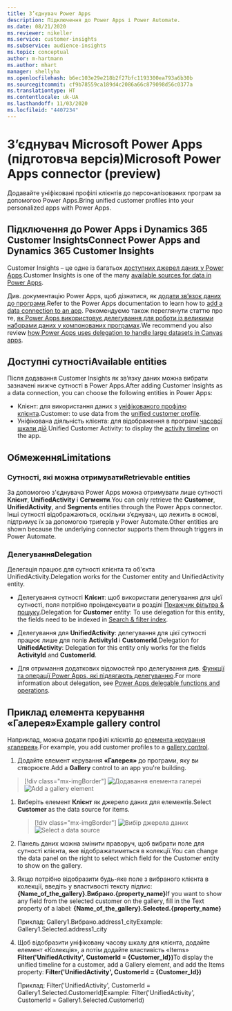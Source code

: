 ```yaml
---
title: З’єднувач Power Apps
description: Підключення до Power Apps і Power Automate.
ms.date: 08/21/2020
ms.reviewer: nikeller
ms.service: customer-insights
ms.subservice: audience-insights
ms.topic: conceptual
author: m-hartmann
ms.author: mhart
manager: shellyha
ms.openlocfilehash: b6ec103e29e218b2f27bfc1193300ea793a6b30b
ms.sourcegitcommit: cf9b78559ca189d4c2086a66c879098d56c0377a
ms.translationtype: HT
ms.contentlocale: uk-UA
ms.lasthandoff: 11/03/2020
ms.locfileid: "4407234"
---
```

# <a name="microsoft-power-apps-connector-preview"></a><span data-ttu-id="9a8b2-103">З’єднувач Microsoft Power Apps (підготовча версія)</span><span class="sxs-lookup"><span data-stu-id="9a8b2-103">Microsoft Power Apps connector (preview)</span></span>

<span data-ttu-id="9a8b2-104">Додавайте уніфіковані профілі клієнтів до персоналізованих програм за допомогою Power Apps.</span><span class="sxs-lookup"><span data-stu-id="9a8b2-104">Bring unified customer profiles into your personalized apps with Power Apps.</span></span>

## <a name="connect-power-apps-and-dynamics-365-customer-insights"></a><span data-ttu-id="9a8b2-105">Підключення до Power Apps і Dynamics 365 Customer Insights</span><span class="sxs-lookup"><span data-stu-id="9a8b2-105">Connect Power Apps and Dynamics 365 Customer Insights</span></span>

<span data-ttu-id="9a8b2-106">Customer Insights – це одне із багатьох [доступних джерел даних у Power Apps](https://docs.microsoft.com/powerapps/maker/canvas-apps/working-with-data-sources).</span><span class="sxs-lookup"><span data-stu-id="9a8b2-106">Customer Insights is one of the many [available sources for data in Power Apps](https://docs.microsoft.com/powerapps/maker/canvas-apps/working-with-data-sources).</span></span>

<span data-ttu-id="9a8b2-107">Див. документацію Power Apps, щоб дізнатися, як [додати зв’язок даних до програми](https://docs.microsoft.com/powerapps/maker/canvas-apps/add-data-connection).</span><span class="sxs-lookup"><span data-stu-id="9a8b2-107">Refer to the Power Apps documentation to learn how to [add a data connection to an app](https://docs.microsoft.com/powerapps/maker/canvas-apps/add-data-connection).</span></span> <span data-ttu-id="9a8b2-108">Рекомендуємо також переглянути статтю про те, [як Power Apps використовує делегування для роботи із великими наборами даних у компонованих програмах](https://docs.microsoft.com/powerapps/maker/canvas-apps/delegation-overview).</span><span class="sxs-lookup"><span data-stu-id="9a8b2-108">We recommend you also review [how Power Apps uses delegation to handle large datasets in Canvas apps](https://docs.microsoft.com/powerapps/maker/canvas-apps/delegation-overview).</span></span>

## <a name="available-entities"></a><span data-ttu-id="9a8b2-109">Доступні сутності</span><span class="sxs-lookup"><span data-stu-id="9a8b2-109">Available entities</span></span>

<span data-ttu-id="9a8b2-110">Після додавання Customer Insights як зв’язку даних можна вибрати зазначені нижче сутності в Power Apps.</span><span class="sxs-lookup"><span data-stu-id="9a8b2-110">After adding Customer Insights as a data connection, you can choose the following entities in Power Apps:</span></span>

- <span data-ttu-id="9a8b2-111">Клієнт: для використання даних з [уніфікованого профілю клієнта](customer-profiles.md).</span><span class="sxs-lookup"><span data-stu-id="9a8b2-111">Customer: to use data from the [unified customer profile](customer-profiles.md).</span></span>
- <span data-ttu-id="9a8b2-112">Уніфікована діяльність клієнта: для відображення в програмі [часової шкали дій](activities.md).</span><span class="sxs-lookup"><span data-stu-id="9a8b2-112">Unified Customer Activity: to display the [activity timeline](activities.md) on the app.</span></span>

## <a name="limitations"></a><span data-ttu-id="9a8b2-113">Обмеження</span><span class="sxs-lookup"><span data-stu-id="9a8b2-113">Limitations</span></span>

### <a name="retrievable-entities"></a><span data-ttu-id="9a8b2-114">Сутності, які можна отримувати</span><span class="sxs-lookup"><span data-stu-id="9a8b2-114">Retrievable entities</span></span>

<span data-ttu-id="9a8b2-115">За допомогою з'єднувача Power Apps можна отримувати лише сутності **Клієнт**, **UnifiedActivity** і **Сегменти**.</span><span class="sxs-lookup"><span data-stu-id="9a8b2-115">You can only retrieve the **Customer**, **UnifiedActivity**, and **Segments** entities through the Power Apps connector.</span></span> <span data-ttu-id="9a8b2-116">Інші сутності відображаються, оскільки з’єднувач, що лежить в основі, підтримує їх за допомогою тригерів у Power Automate.</span><span class="sxs-lookup"><span data-stu-id="9a8b2-116">Other entities are shown because the underlying connector supports them through triggers in Power Automate.</span></span>  

### <a name="delegation"></a><span data-ttu-id="9a8b2-117">Делегування</span><span class="sxs-lookup"><span data-stu-id="9a8b2-117">Delegation</span></span>

<span data-ttu-id="9a8b2-118">Делегація працює для сутності клієнта та об'єкта UnifiedActivity.</span><span class="sxs-lookup"><span data-stu-id="9a8b2-118">Delegation works for the Customer entity and UnifiedActivity entity.</span></span> 

- <span data-ttu-id="9a8b2-119">Делегування сутності **Клієнт**: щоб використати делегування для цієї сутності, поля потрібно проіндексувати в розділі [Покажчик фільтра & пошуку](search-filter-index.md).</span><span class="sxs-lookup"><span data-stu-id="9a8b2-119">Delegation for **Customer** entity: To use delegation for this entity, the fields need to be indexed in [Search & filter index](search-filter-index.md).</span></span>  

- <span data-ttu-id="9a8b2-120">Делегування для **UnifiedActivity**: делегування для цієї сутності працює лише для полів **ActivityId** і **CustomerId**.</span><span class="sxs-lookup"><span data-stu-id="9a8b2-120">Delegation for **UnifiedActivity**: Delegation for this entity only works for the fields **ActivityId** and **CustomerId**.</span></span>  

- <span data-ttu-id="9a8b2-121">Для отримання додаткових відомостей про делегування див. [Функції та операції Power Apps, які підлягають делегуванню](https://docs.microsoft.com/connectors/commondataservice/#power-apps-delegable-functions-and-operations-for-the-cds-for-apps).</span><span class="sxs-lookup"><span data-stu-id="9a8b2-121">For more information about delegation, see [Power Apps delegable functions and operations](https://docs.microsoft.com/connectors/commondataservice/#power-apps-delegable-functions-and-operations-for-the-cds-for-apps).</span></span> 

## <a name="example-gallery-control"></a><span data-ttu-id="9a8b2-122">Приклад елемента керування «Галерея»</span><span class="sxs-lookup"><span data-stu-id="9a8b2-122">Example gallery control</span></span>

<span data-ttu-id="9a8b2-123">Наприклад, можна додати профілі клієнтів до [елемента керування «галерея»](https://docs.microsoft.com/powerapps/maker/canvas-apps/add-gallery).</span><span class="sxs-lookup"><span data-stu-id="9a8b2-123">For example, you add customer profiles to a [gallery control](https://docs.microsoft.com/powerapps/maker/canvas-apps/add-gallery).</span></span>

1. <span data-ttu-id="9a8b2-124">Додайте елемент керування **«Галерея»** до програми, яку ви створюєте.</span><span class="sxs-lookup"><span data-stu-id="9a8b2-124">Add a **Gallery** control to an app you're building.</span></span>

> [!div class="mx-imgBorder"]
> <span data-ttu-id="9a8b2-125">![Додавання елемента галереї](media/connector-powerapps9.png "Додавання елемента галереї")</span><span class="sxs-lookup"><span data-stu-id="9a8b2-125">![Add a gallery element](media/connector-powerapps9.png "Add a gallery element")</span></span>

1. <span data-ttu-id="9a8b2-126">Виберіть елемент **Клієнт** як джерело даних для елементів.</span><span class="sxs-lookup"><span data-stu-id="9a8b2-126">Select **Customer** as the data source for items.</span></span>

    > [!div class="mx-imgBorder"]
    > <span data-ttu-id="9a8b2-127">![Вибір джерела даних](media/choose-datasource-powerapps.png "Вибір джерела даних")</span><span class="sxs-lookup"><span data-stu-id="9a8b2-127">![Select a data source](media/choose-datasource-powerapps.png "Select a data source")</span></span>

1. <span data-ttu-id="9a8b2-128">Панель даних можна змінити праворуч, щоб вибрати поле для сутності клієнта, яке відображатиметься в колекції.</span><span class="sxs-lookup"><span data-stu-id="9a8b2-128">You can change the data panel on the right to select which field for the Customer entity to show on the gallery.</span></span>

1. <span data-ttu-id="9a8b2-129">Якщо потрібно відобразити будь-яке поле з вибраного клієнта в колекції, введіть у властивості тексту підпис: **{Name_of_the_gallery}.Вибрано.{property_name}**</span><span class="sxs-lookup"><span data-stu-id="9a8b2-129">If you want to show any field from the selected customer on the gallery, fill in the Text property of a label:  **{Name_of_the_gallery}.Selected.{property_name}**</span></span>

    <span data-ttu-id="9a8b2-130">Приклад: Gallery1.Вибрано.address1_city</span><span class="sxs-lookup"><span data-stu-id="9a8b2-130">Example: Gallery1.Selected.address1_city</span></span>

1. <span data-ttu-id="9a8b2-131">Щоб відобразити уніфіковану часову шкалу для клієнта, додайте елемент «Колекція», а потім додайте властивість «Items» **Filter('UnifiedActivity', CustomerId = {Customer_Id})**</span><span class="sxs-lookup"><span data-stu-id="9a8b2-131">To display the unified timeline for a customer, add a Gallery element, and add the Items property: **Filter('UnifiedActivity', CustomerId = {Customer_Id})**</span></span>

    <span data-ttu-id="9a8b2-132">Приклад: Filter('UnifiedActivity', CustomerId = Gallery1.Selected.CustomerId)</span><span class="sxs-lookup"><span data-stu-id="9a8b2-132">Example: Filter('UnifiedActivity', CustomerId = Gallery1.Selected.CustomerId)</span></span>
